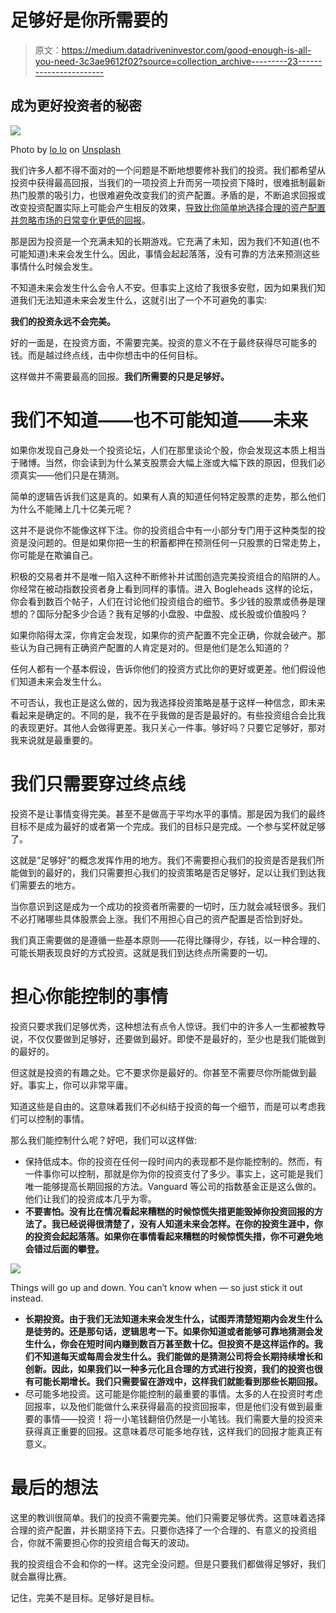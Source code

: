 # 足够好是你所需要的

> 原文：<https://medium.datadriveninvestor.com/good-enough-is-all-you-need-3c3ae9612f02?source=collection_archive---------23----------------------->

## 成为更好投资者的秘密

![](img/4597d29ad2e2ecca4a837db5dac15c4c.png)

Photo by [lo lo](https://unsplash.com/@bylolo) on [Unsplash](https://unsplash.com)

我们许多人都不得不面对的一个问题是不断地想要修补我们的投资。我们都希望从投资中获得最高回报，当我们的一项投资上升而另一项投资下降时，很难抵制最新热门股票的吸引力，也很难避免改变我们的资产配置。矛盾的是，不断追求回报或改变投资配置实际上可能会产生相反的效果，[导致比你简单地选择合理的资产配置并忽略市场的日常变化更低的回报](https://www.forbes.com/sites/advisor/2014/04/24/why-the-average-investors-investment-return-is-so-low/?sh=342849f4111a)。

那是因为投资是一个充满未知的长期游戏。它充满了未知，因为我们不知道(也不可能知道)未来会发生什么。因此，事情会起起落落，没有可靠的方法来预测这些事情什么时候会发生。

不知道未来会发生什么会令人不安。但事实上这给了我很多安慰，因为如果我们知道我们无法知道未来会发生什么，这就引出了一个不可避免的事实:

**我们的投资永远不会完美。**

好的一面是，在投资方面，不需要完美。投资的意义不在于最终获得尽可能多的钱。而是越过终点线，击中你想击中的任何目标。

这样做并不需要最高的回报。**我们所需要的只是足够好。**

# 我们不知道——也不可能知道——未来

如果你发现自己身处一个投资论坛，人们在那里谈论个股，你会发现这本质上相当于赌博。当然，你会读到为什么某支股票会大幅上涨或大幅下跌的原因，但我们必须真实——他们只是在猜测。

简单的逻辑告诉我们这是真的。如果有人真的知道任何特定股票的走势，那么他们为什么不能赌上几十亿美元呢？

这并不是说你不能像这样下注。你的投资组合中有一小部分专门用于这种类型的投资是没问题的。但是如果你把一生的积蓄都押在预测任何一只股票的日常走势上，你可能是在欺骗自己。

积极的交易者并不是唯一陷入这种不断修补并试图创造完美投资组合的陷阱的人。你经常在被动指数投资者身上看到同样的事情。进入 Bogleheads 这样的论坛，你会看到数百个帖子，人们在讨论他们投资组合的细节。多少钱的股票或债券是理想的？国际分配多少合适？我有足够的小盘股、中盘股、成长股或价值股吗？

如果你陷得太深，你肯定会发现，如果你的资产配置不完全正确，你就会破产。那些认为自己拥有正确资产配置的人肯定是对的。但是他们是怎么知道的？

任何人都有一个基本假设，告诉你他们的投资方式比你的更好或更差。他们假设他们知道未来会发生什么。

不可否认，我也正是这么做的，因为我选择投资策略是基于这样一种信念，即未来看起来是确定的。不同的是，我不在乎我做的是否是最好的。有些投资组合会比我的表现更好。其他人会做得更差。我只关心一件事。够好吗？只要它足够好，那对我来说就是最重要的。

# 我们只需要穿过终点线

投资不是让事情变得完美。甚至不是做高于平均水平的事情。那是因为我们的最终目标不是成为最好的或者第一个完成。我们的目标只是完成。一个参与奖杯就足够了。

这就是“足够好”的概念发挥作用的地方。我们不需要担心我们的投资是否是我们所能做到的最好的，我们只需要担心我们的投资策略是否足够好，足以让我们到达我们需要去的地方。

当你意识到这是成为一个成功的投资者所需要的一切时，压力就会减轻很多。我们不必打赌哪些具体股票会上涨。我们不用担心自己的资产配置是否恰到好处。

我们真正需要做的是遵循一些基本原则——花得比赚得少，存钱，以一种合理的、可能长期表现良好的方式投资。这就是我们到达终点所需要的一切。

# 担心你能控制的事情

投资只要求我们足够优秀，这种想法有点令人惊讶。我们中的许多人一生都被教导说，不仅仅要做到足够好，还要做到最好。即使不是最好的，至少也是我们能做到的最好的。

但这就是投资的有趣之处。它不要求你是最好的。你甚至不需要尽你所能做到最好。事实上，你可以非常平庸。

知道这些是自由的。这意味着我们不必纠结于投资的每一个细节，而是可以考虑我们可以控制的事情。

那么我们能控制什么呢？好吧，我们可以这样做:

*   保持低成本。你的投资在任何一段时间内的表现都不是你能控制的。然而，有一件事你可以控制，那就是你为你的投资支付了多少。事实上，这可能是我们唯一能够提高长期回报的方法。Vanguard 等公司的指数基金正是这么做的。他们让我们的投资成本几乎为零。
*   **不要害怕。没有比在情况看起来糟糕的时候惊慌失措更能毁掉你投资回报的方法了。我已经说得很清楚了，没有人知道未来会怎样。在你的投资生涯中，你的投资会起起落落。如果你在事情看起来糟糕的时候惊慌失措，你不可避免地会错过后面的攀登。**

![](img/e2e7192a97e6a7360e06fef7e2ac06cd.png)

Things will go up and down. You can’t know when — so just stick it out instead.

*   **长期投资。由于我们无法知道未来会发生什么，试图弄清楚短期内会发生什么是徒劳的。还是那句话，逻辑思考一下。如果你知道或者能够可靠地猜测会发生什么，你会在短时间内赚到数百万甚至数十亿。但投资不是这样运作的。我们不知道每天或每周会发生什么。我们能做的是猜测公司将会长期持续增长和创新。因此，如果我们以一种多元化且合理的方式进行投资，我们的投资也很有可能长期增长。我们只需要留在游戏中，这样我们就能看到那些长期回报。**
*   尽可能多地投资。这可能是你能控制的最重要的事情。太多的人在投资时考虑回报率，以及他们能做什么来获得最高的投资回报率，但是他们没有做到最重要的事情——投资！将一小笔钱翻倍仍然是一小笔钱。我们需要大量的投资来获得真正重要的回报。这意味着尽可能多地存钱，这样我们的回报才能真正有意义。

# 最后的想法

这里的教训很简单。我们的投资不需要完美。他们只需要足够优秀。这意味着选择合理的资产配置，并长期坚持下去。只要你选择了一个合理的、有意义的投资组合，你就不需要担心你的投资组合每天的波动。

我的投资组合不会和你的一样。这完全没问题。但是只要我们都做得足够好，我们就会赢得比赛。

记住，完美不是目标。足够好是目标。